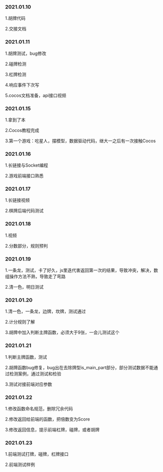 ### 2021.01.10
1.胡牌代码

2.交接文档


### 2021.01.11
1.胡牌测试，bug修改

2.碰牌检测

3.杠牌检测

4.响应事件下次写

5.cocos文档准备，api接口视频


### 2021.01.15
1.拿到了本

2.Cocos教程完成

3.第一个游戏：吃星人，摆模型，数据驱动代码，继大一之后有一次接触Cocos

### 2021.01.16
1.长链接与Socket编程

2.游戏前端接口熟悉

### 2021.01.17
1.长链接视频

2.棋牌后端代码测试

### 2021.01.18
1.视频

2.分数部分，规则预判

### 2021.01.19
1.一条龙，测试，卡了好久，js里迭代害返回第一次的结果，导致冲突，解决，数组操作方法不熟，导致走了弯路

2.清一色，明日测试

### 2021.01.20
1.清一色，一条龙，边牌，坎牌，测试通过

2.计分规则了解

3.胡牌中加入判断主牌函数，必须大于9张，一会儿测试这个

### 2021.01.21
1.判断主牌函数，测试

2.胡牌函数bug修复，bug出在去除牌型is_main_part部分，部分测试数据不能通过检测案例，通过测试和检验

3.测试对接前端对应参数

### 2021.01.22
1.修改函数命名规范，删除冗余代码

2.修改返回给前端的函数，把倍数变为Score

3.修改返回信息，提示前端杠牌，碰牌，或者胡牌

### 2021.01.23
1.前端测试打牌，碰牌，杠牌接口

2.前端测试样例
